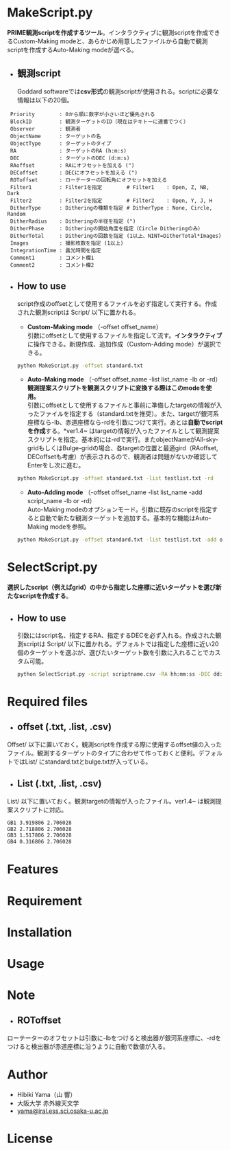 # MakeScript.py

**PRIME観測scriptを作成するツール**。インタラクティブに観測scriptを作成できるCustom-Making modeと、あらかじめ用意したファイルから自動で観測scriptを作成するAuto-Making modeが選べる。
- ## 観測script  
  Goddard softwareでは**csv形式**の観測scriptが使用される。scriptに必要な情報は以下の20個。  
```
 Priority        : 0から順に数字が小さいほど優先される
 BlockID         : 観測ターゲットのID（現在はテキトーに連番でつく）
 Observer        : 観測者
 ObjectName      : ターゲットの名
 ObjectType      : ターゲットのタイプ
 RA              : ターゲットのRA (h:m:s)
 DEC             : ターゲットのDEC (d:m:s)
 RAoffset        : RAにオフセットを加える (")
 DECoffset       : DECにオフセットを加える (")
 ROToffset       : ローテーターの回転角にオフセットを加える
 Filter1         : Filter1を指定        # Filter1    : Open, Z, NB, Dark
 Filter2         : Filter2を指定        # Filter2    : Open, Y, J, H
 DitherType      : Ditheringの種類を指定 # DitherType : None, Circle, Random
 DitherRadius    : Ditheringの半径を指定 (")
 DitherPhase     : Ditheringの開始角度を指定（Circle Ditheringのみ）
 DitherTotal     : Ditheringの回数を指定 (1以上、NINT=DitherTotal*Images)
 Images          : 撮影枚数を指定 (1以上)
 IntegrationTime : 露光時間を指定
 Comment1        : コメント欄1
 Comment2        : コメント欄2
 ```

- ## How to use  
  script作成のoffsetとして使用するファイルを必ず指定して実行する。作成された観測scriptは Script/ 以下に置かれる。  

  - **Custom-Making mode** （-offset offset_name）   
  引数にoffsetとして使用するファイルを指定して流す。**インタラクティブ**に操作できる。新規作成、追加作成（Custom-Adding mode）が選択できる。  
  ```bash
  python MakeScript.py -offset standard.txt  
  ```
  - **Auto-Making mode** （-offset offset_name -list list_name -lb or -rd）  
  **観測提案スクリプトを観測スクリプトに変換する際はこのmodeを使用。**  
  引数にoffsetとして使用するファイルと事前に準備したtargetの情報が入ったファイルを指定する（standard.txtを推奨）。また、targetが銀河系座標なら-lb、赤道座標なら-rdを引数につけて実行。あとは**自動でscriptを作成**する。*ver1.4~ はtargetの情報が入ったファイルとして観測提案スクリプトを指定。基本的には-rdで実行。またobjectNameがAll-sky-gridもしくはBulge-gridの場合、各targetの位置と最適gird（RAoffset, DECoffsetも考慮）が表示されるので、観測者は問題がないか確認してEnterをし次に進む。
  ```bash
  python MakeScript.py -offset standard.txt -list testlist.txt -rd 
  ```
    - **Auto-Adding mode** （-offset offset_name -list list_name -add script_name -lb or -rd）  
    Auto-Making modeのオプションモード。引数に既存のscriptを指定すると自動で新たな観測ターゲットを追加する。基本的な機能はAuto-Making modeを参照。
    ```bash  
    python MakeScript.py -offset standard.txt -list testlist.txt -add obslist.csv -rd
    ```

# SelectScript.py

**選択したscript（例えばgrid）の中から指定した座標に近いターゲットを選び新たなscriptを作成する**。
- ## How to use  
  引数にはscript名、指定するRA、指定するDECを必ず入れる。作成された観測scriptは Script/ 以下に置かれる。デフォルトでは指定した座標に近い20個のターゲットを選ぶが、選びたいターゲット数を引数に入れることでカスタム可能。
  ```bash
  python SelectScript.py -script scriptname.csv -RA hh:mm:ss -DEC dd:mm:ss (-num 30)
  ```

# Required files
- ## offset (.txt, .list, .csv)  
Offset/ 以下に置いておく。観測scriptを作成する際に使用するoffset値の入ったファイル。観測するターゲットのタイプに合わせて作っておくと便利。デフォルトではList/ にstandard.txtとbulge.txtが入っている。
- ## List (.txt, .list, .csv)
List/ 以下に置いておく。観測targetの情報が入ったファイル。ver1.4~ は観測提案スクリプトに対応。
```bash
GB1 3.919806 2.706028
GB2 2.718806 2.706028
GB3 1.517806 2.706028
GB4 0.316806 2.706028
```

# Features

# Requirement

# Installation

# Usage

# Note
- ## ROToffset
ローテーターのオフセットは引数に-lbをつけると検出器が銀河系座標に、-rdをつけると検出器が赤道座標に沿うように自動で数値が入る。
# Author

* Hibiki Yama（山 響）
* 大阪大学 赤外線天文学
* yama@iral.ess.sci.osaka-u.ac.jp

# License

